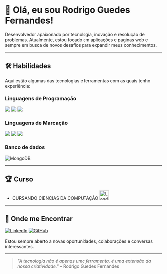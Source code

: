# 👋 Olá, eu sou Rodrigo Guedes Fernandes!

Desenvolvedor apaixonado por tecnologia, inovação e resolução de problemas. Atualmente, estou focado em aplicações e paginas web e sempre em busca de novos desafios para expandir meus conhecimentos.

---

## 🛠️ Habilidades

Aqui estão algumas das tecnologias e ferramentas com as quais tenho experiência:

### Linguagens de Programação
<p align="left">
<img src="https://img.shields.io/badge/JavaScript-F7DF1E?style=for-the-badge&logo=javascript&logoColor=black">
<img src="https://img.shields.io/badge/PHP-777BB4?style=for-the-badge&logo=php&logoColor=white">
<img src="https://img.shields.io/badge/python-3670A0?style=for-the-badge&logo=python&logoColor=ffdd54">
</p>
  
<h3>Linguagens de Marcação</h3>
  
<p align="left">
<img src="https://img.shields.io/badge/HTML5-E34F26?style=for-the-badge&logo=html5&logoColor=white">
<img src="https://img.shields.io/badge/CSS3-1572B6?style=for-the-badge&logo=css3&logoColor=white">
<img src="https://img.shields.io/badge/Markdown-000?style=for-the-badge&logo=markdown">
  </p>
  
### Banco de dados

![MongoDB](https://img.shields.io/badge/MongoDB-%234ea94b.svg?style=for-the-badge&logo=mongodb&logoColor=white)

---

## 🏆 Curso

- CURSANDO CIENCIAS DA COMPUTAÇÃO     <img src="https://github.com/user-attachments/assets/48953480-098c-4c06-82f0-aaf18aca930f" alt="Loading GIF" width="30"><br>

---

## 🔗 Onde me Encontrar
[![LinkedIn](https://img.shields.io/badge/LinkedIn-0077B5?style=for-the-badge&logo=linkedin&logoColor=white)](https://www.linkedin.com/in/rodrigogfernandes/)
[![GitHub](https://img.shields.io/badge/GitHub-100000?style=for-the-badge&logo=github&logoColor=white)](https://github.com/Rodrigogfernandes) <br><br>
Estou sempre aberto a novas oportunidades, colaborações e conversas interessantes.

---

> *"A tecnologia não é apenas uma ferramenta, é uma extensão da nossa criatividade."* –  Rodrigo Guedes Fernandes
